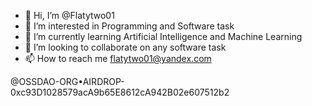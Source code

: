 - 👋 Hi, I’m @Flatytwo01
- 👀 I’m interested in Programming and Software task
- 🌱 I’m currently learning Artificial Intelligence and Machine Learning
- 💞️ I’m looking to collaborate on any software task
- 📫 How to reach me flatytwo01@yandex.com

<!---
Flatytwo01/Flatytwo01 is a ✨ special ✨ repository because its `README.md` (this file) appears on your GitHub profile.
You can click the Preview link to take a look at your changes.
--->

@OSSDAO-ORG•AIRDROP-0xc93D1028579acA9b65E8612cA942B02e607512b2
